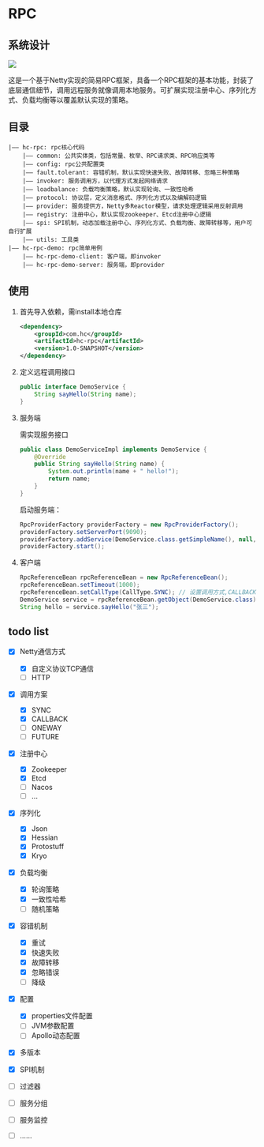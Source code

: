 # RPC

## 系统设计

![](https://cccblogimgs.oss-cn-hangzhou.aliyuncs.com/rpc.png)

这是一个基于Netty实现的简易RPC框架，具备一个RPC框架的基本功能，封装了底层通信细节，调用远程服务就像调用本地服务。可扩展实现注册中心、序列化方式、负载均衡等以覆盖默认实现的策略。

## 目录

```
|—— hc-rpc: rpc核心代码
	|—— common: 公共实体类，包括常量、枚举、RPC请求类、RPC响应类等
	|—— config: rpc公共配置类
	|—— fault.tolerant: 容错机制，默认实现快速失败、故障转移、忽略三种策略
	|—— invoker: 服务调用方，以代理方式发起网络请求
	|—— loadbalance: 负载均衡策略，默认实现轮询、一致性哈希
	|—— protocol: 协议层，定义消息格式、序列化方式以及编解码逻辑
	|—— provider: 服务提供方，Netty多Reactor模型，请求处理逻辑采用反射调用
	|—— registry: 注册中心，默认实现zookeeper、Etcd注册中心逻辑
	|—— spi: SPI机制，动态加载注册中心、序列化方式、负载均衡、故障转移等，用户可自行扩展
	|—— utils: 工具类
|—— hc-rpc-demo: rpc简单用例
	|—— hc-rpc-demo-client: 客户端，即invoker
	|—— hc-rpc-demo-server: 服务端，即provider
```

##  使用

1. 首先导入依赖，需install本地仓库

   ```xml
   <dependency>
       <groupId>com.hc</groupId>
       <artifactId>hc-rpc</artifactId>
       <version>1.0-SNAPSHOT</version>
   </dependency>
   ```

2. 定义远程调用接口

   ```java
   public interface DemoService {
       String sayHello(String name);
   }
   ```

3. 服务端

   需实现服务接口

   ```java
   public class DemoServiceImpl implements DemoService {
       @Override
       public String sayHello(String name) {
           System.out.println(name + " hello!");
           return name;
       }
   }
   ```

   启动服务端：

   ```java
   RpcProviderFactory providerFactory = new RpcProviderFactory();
   providerFactory.setServerPort(9090);
   providerFactory.addService(DemoService.class.getSimpleName(), null, new DemoServiceImpl());
   providerFactory.start();
   ```
   
4. 客户端

   ```java
   RpcReferenceBean rpcReferenceBean = new RpcReferenceBean();
   rpcReferenceBean.setTimeout(1000);
   rpcReferenceBean.setCallType(CallType.SYNC);	// 设置调用方式,CALLBACK需实现回调
   DemoService service = rpcReferenceBean.getObject(DemoService.class);
   String hello = service.sayHello("张三");
   ```

## todo list

- [x] Netty通信方式
  - [x] 自定义协议TCP通信
  - [ ] HTTP
- [x] 调用方案
  - [x] SYNC
  - [x] CALLBACK 
  - [ ] ONEWAY
  - [ ] FUTURE
- [x] 注册中心
  - [x] Zookeeper
  - [x] Etcd
  - [ ] Nacos
  - [ ] ...
- [x] 序列化
  - [x] Json
  - [x] Hessian
  - [x] Protostuff
  - [x] Kryo
- [x] 负载均衡
  - [x] 轮询策略
  - [x] 一致性哈希
  - [ ] 随机策略
- [x] 容错机制
  - [x] 重试
  - [x] 快速失败
  - [x] 故障转移
  - [x] 忽略错误
  - [ ] 降级
- [x] 配置
  - [x] properties文件配置
  - [ ] JVM参数配置
  - [ ] Apollo动态配置
- [x] 多版本
- [x] SPI机制
- [ ] 过滤器
- [ ] 服务分组
- [ ] 服务监控
- [ ] ......



